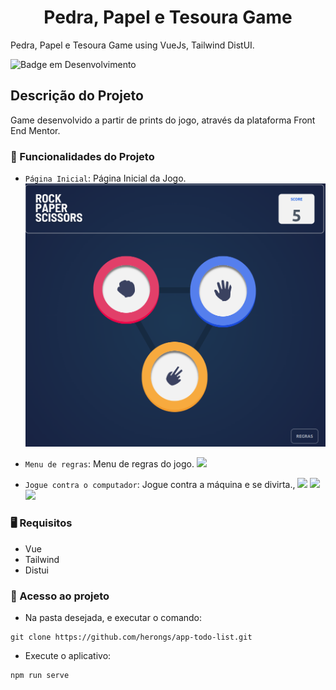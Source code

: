 <h1 align="center"> Pedra, Papel e Tesoura Game </h1>

Pedra, Papel e Tesoura Game using VueJs, Tailwind DistUI.

![Badge em Desenvolvimento](http://img.shields.io/static/v1?label=STATUS&message=%20FINISHED&color=RED&style=for-the-badge)

## Descrição do Projeto

Game desenvolvido a partir de prints do jogo, através da plataforma Front End Mentor.

### 📌 Funcionalidades do Projeto

- `Página Inicial`: Página Inicial da Jogo.
 ![](src/assets/design/tela-inicial.png) 

- `Menu de regras`: Menu de regras do jogo.
![](images/inputs-novos-itens-novo.png)

- `Jogue contra o computador`: Jogue contra a máquina e se divirta., 
![](images/input-edit-itens-novo.png) 
![](images/itens-deletados-novo.png) 
![](images/itens-completos-novo.png) 

 ### 🖥️ Requisitos
 
* Vue <br>
* Tailwind <br>
* Distui <br>

### 📁 Acesso ao projeto

* Na pasta desejada, e executar o comando:
```git
git clone https://github.com/herongs/app-todo-list.git
```
* Execute o aplicativo:
```
npm run serve
```

